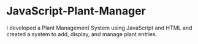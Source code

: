 # JavaScript-Plant-Manager

I developed a Plant Management System using JavaScript and HTML and created a system to add, display, and manage plant entries.
